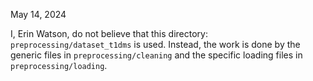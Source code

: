 May 14, 2024

I, Erin Watson, do not believe that this directory: `preprocessing/dataset_t1dms` is used.
Instead, the work is done by the generic files in `preprocessing/cleaning` and the
specific loading files in `preprocessing/loading`.